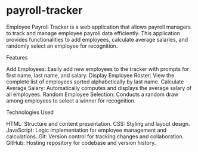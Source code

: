 # payroll-tracker

Employee Payroll Tracker is a web application that allows payroll managers to track and manage employee payroll data efficiently. This application provides functionalities to add employees, calculate average salaries, and randomly select an employee for recognition.

Features

Add Employees: Easily add new employees to the tracker with prompts for first name, last name, and salary.
Display Employee Roster: View the complete list of employees sorted alphabetically by last name.
Calculate Average Salary: Automatically computes and displays the average salary of all employees.
Random Employee Selection: Conducts a random draw among employees to select a winner for recognition.

Technologies Used

HTML: Structure and content presentation.
CSS: Styling and layout design.
JavaScript: Logic implementation for employee management and calculations.
Git: Version control for tracking changes and collaboration.
GitHub: Hosting repository for codebase and version history.
